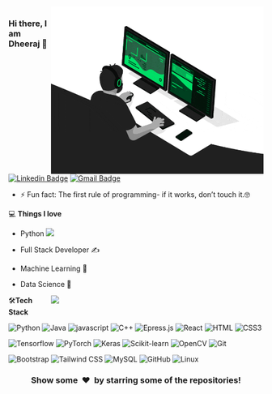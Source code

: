 <img align="right" src="https://github.com/Dheeraj9811/Dheeraj9811/blob/main/developer.gif" alt="Coder GIF" width="420" height="330">



### Hi there, I am Dheeraj 👋
[![Linkedin Badge](https://img.shields.io/badge/-Dheeraj_Deshwal-blue?style=flat-square&logo=Linkedin&logoColor=white&link=https://www.linkedin.com/in/dheeraj-deshwal/)](https://www.linkedin.com/in/dheeraj-deshwal/)
[![Gmail Badge](https://img.shields.io/badge/-dheeraj20194@iiitd.ac.in-c14438?style=flat-square&logo=Gmail&logoColor=white&link=mailto:dheeraj20194@iiitd.ac.in)](mailto:dheeraj20194@iiitd.ac.in) 

- ⚡ Fun fact: The first rule of programming- if it works, don’t touch it.🤓

💻 **Things I love**
- Python <img src="https://media.giphy.com/media/WUlplcMpOCEmTGBtBW/giphy.gif" width="30"> 
- Full Stack Developer ✍️
- Machine Learning 🧐
- Data Science 😬

    <a href="https://github.com/anuraghazra/github-readme-stats" title="Go to Source">
      <img align="right" width=420 height="auto" src="https://github-readme-stats.vercel.app/api?username=Dheeraj9811&show_icons=true&theme=dark&border_color=61dafb&hide_border=true&include_all_commits=true" />
    </a>
    
🛠**Tech Stack**

![Python](https://img.shields.io/badge/-Python-000000?style=flat&logo=python)
![Java](https://img.shields.io/badge/Java-ED8B00?style=for-the-badge&logo=openjdk&logoColor=whit)
![javascript](https://img.shields.io/badge/-JavaScript-000000?style=flat&logo=javascript)
![C++](https://img.shields.io/badge/C%2B%2B-00599C?style=for-the-badge&logo=c%2B%2B&logoColor=white)
![Epress.js](https://img.shields.io/badge/Express.js-404D59?style=for-the-badge)
![React](https://img.shields.io/badge/React-20232A?style=for-the-badge&logo=react&logoColor=61DAFB)
![HTML](https://img.shields.io/badge/-HTML5-000000?style=flat&logo=HTML5)
![CSS3](https://img.shields.io/badge/-CSS3-000000?style=flat&logo=CSS3)

![Tensorflow](https://img.shields.io/badge/-Tensorflow-000000?style=flat&logo=tensorflow)
![PyTorch](https://img.shields.io/badge/-PyTorch-000000?style=flat&logo=pytorch)
![Keras](https://img.shields.io/badge/-Keras-000000?style=flat&logo=keras)
![Scikit-learn](https://img.shields.io/badge/-Scikit%20Learn-000000?style=flat&logo=scikit-learn)
![OpenCV](https://img.shields.io/badge/-OpenCV-000000?style=flat&logo=opencv)
![Git](https://img.shields.io/badge/-Git-000000?style=flat&logo=git&logoColor=F05032)

![Bootstrap](https://img.shields.io/badge/-Bootstrap-000000?style=flat&logo=bootstrap)
![Tailwind CSS](https://img.shields.io/badge/-Tailwind%20CSS-000000?style=flat&logo=tailwind-css)
![MySQL](https://img.shields.io/badge/-MySQL-000000?style=flat&logo=MySQL)
![GitHub](https://img.shields.io/badge/-GitHub-000000?style=flat&logo=github&logoColor=FFFFFF)
![Linux](https://img.shields.io/badge/-Linux-000000?style=flat&logo=linux&logoColor=FCC624)


<div align="center">
    <h3 align="center">Show some &nbsp;❤️&nbsp; by starring some of the repositories!</h3>
</div>

